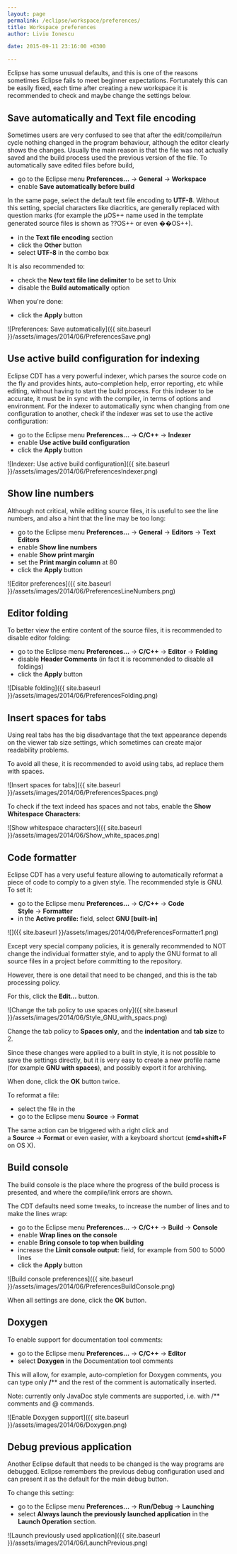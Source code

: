 ```yaml
---
layout: page
permalink: /eclipse/workspace/preferences/
title: Workspace preferences
author: Liviu Ionescu

date: 2015-09-11 23:16:00 +0300

---
```


Eclipse has some unusual defaults, and this is one of the reasons sometimes Eclipse fails to meet beginner expectations. Fortunately this can be easily fixed, each time after creating a new workspace it is recommended to check and maybe change the settings below.


## Save automatically and Text file encoding

Sometimes users are very confused to see that after the edit/compile/run cycle nothing changed in the program behaviour, although the editor clearly shows the changes. Usually the main reason is that the file was not actually saved and the build process used the previous version of the file. To automatically save edited files before build,

* go to the Eclipse menu **Preferences...** → **General** → **Workspace**
* enable **Save automatically before build**

In the same page, select the default text file encoding to **UTF-8**. Without this setting, special characters like diacritics, are generally replaced with question marks (for example the µOS++ name used in the template generated source files is shown as ??OS++ or even ��OS++).

* in the **Text file encoding** section
* click the **Other** button
* select **UTF-8** in the combo box

It is also recommended to:

* check the **New text file line delimiter** to be set to Unix
* disable the **Build automatically** option

When you're done:

* click the **Apply** button

![Preferences: Save automatically]({{ site.baseurl }}/assets/images/2014/06/PreferencesSave.png)

## Use active build configuration for indexing

Eclipse CDT has a very powerful indexer, which parses the source code on the fly and provides hints, auto-completion help, error reporting, etc while editing, without having to start the build process. For this indexer to be accurate, it must be in sync with the compiler, in terms of options and environment. For the indexer to automatically sync when changing from one configuration to another, check if the indexer was set to use the active configuration:

* go to the Eclipse menu **Preferences...** → **C/C++** → **Indexer**
* enable **Use active build configuration**
* click the **Apply** button

![Indexer: Use active build configuration]({{ site.baseurl }}/assets/images/2014/06/PreferencesIndexer.png)

## Show line numbers

Although not critical, while editing source files, it is useful to see the line numbers, and also a hint that the line may be too long:

* go to the Eclipse menu **Preferences...** → **General** → **Editors** → **Text Editors**
* enable **Show line numbers**
* enable **Show print margin**
* set the **Print margin column** at 80
* click the **Apply** button

![Editor preferences]({{ site.baseurl }}/assets/images/2014/06/PreferencesLineNumbers.png)

## Editor folding

To better view the entire content of the source files, it is recommended to disable editor folding:

* go to the Eclipse menu **Preferences...** → **C/C++** → **Editor** → **Folding**
* disable **Header Comments** (in fact it is recommended to disable all foldings)
* click the **Apply** button

![Disable folding]({{ site.baseurl }}/assets/images/2014/06/PreferencesFolding.png)

## Insert spaces for tabs

Using real tabs has the big disadvantage that the text appearance depends on the viewer tab size settings, which sometimes can create major readability problems.

To avoid all these, it is recommended to avoid using tabs, ad replace them with spaces.

![Insert spaces for tabs]({{ site.baseurl }}/assets/images/2014/06/PreferencesSpaces.png)

To check if the text indeed has spaces and not tabs, enable the **Show Whitespace Characters**:

![Show whitespace characters]({{ site.baseurl }}/assets/images/2014/06/Show_white_spaces.png)

## Code formatter

Eclipse CDT has a very useful feature allowing to automatically reformat a piece of code to comply to a given style. The recommended style is GNU. To set it:

* go to the Eclipse menu **Preferences...** → **C/C++** → **Code Style** → **Formatter**
* in the **Active profile:** field, select **GNU [built-in]**

![]({{ site.baseurl }}/assets/images/2014/06/PreferencesFormatter1.png)

Except very special company policies, it is generally recommended to NOT change the individual formatter style, and to apply the GNU format to all source files in a project before committing to the repository.

However, there is one detail that need to be changed, and this is the tab processing policy.

For this, click the **Edit...** button.

![Change the tab policy to use spaces only]({{ site.baseurl }}/assets/images/2014/06/Style_GNU_with_spacs.png)

Change the tab policy to **Spaces only**, and the **indentation** and **tab size** to 2.

Since these changes were applied to a built in style, it is not possible to save the settings directly, but it is very easy to create a new profile name (for example **GNU with spaces**), and possibly export it for archiving.

When done, click the **OK** button twice.

To reformat a file:

* select the file in the
* go to the Eclipse menu **Source** → **Format**

The same action can be triggered with a right click and a **Source** → **Format** or even easier, with a keyboard shortcut (**cmd+shift+F** on OS X).

## Build console

The build console is the place where the progress of the build process is presented, and where the compile/link errors are shown.

The CDT defaults need some tweaks, to increase the number of lines and to make the lines wrap:

* go to the Eclipse menu **Preferences...** → **C/C++** → **Build** → **Console**
* enable **Wrap lines on the console**
* enable **Bring console to top when building**
* increase the **Limit console output:** field, for example from 500 to 5000 lines
* click the **Apply** button

![Build console preferences]({{ site.baseurl }}/assets/images/2014/06/PreferencesBuildConsole.png)

When all settings are done, click the **OK** button.

## Doxygen

To enable support for documentation tool comments:

* go to the Eclipse menu **Preferences...** → **C/C++** → **Editor**
* select **Doxygen** in the Documentation tool comments

This will allow, for example, auto-completion for Doxygen comments, you can type only **/**** and the rest of the comment is automatically inserted.

Note: currently only JavaDoc style comments are supported, i.e. with /** comments and @ commands.

![Enable Doxygen support]({{ site.baseurl }}/assets/images/2014/06/Doxygen.png)

## Debug previous application

Another Eclipse default that needs to be changed is the way programs are debugged. Eclipse remembers the previous debug configuration used and can present it as the default for the main debug button.

To change this setting:

* go to the Eclipse menu **Preferences...** → **Run/Debug** → **Launching**
* select **Always launch the previously launched application** in the **Launch Operation** section.

![Launch previously used application]({{ site.baseurl }}/assets/images/2014/06/LaunchPrevious.png)
